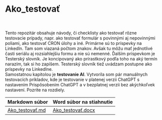 # Ako_testovať<br><br>

Tento repozitár obsahuje návody, či checklisty ako testovať rôzne testovacie prípady, napr. ako testovať formulár s povinnými aj nepovinnými poliami, ako testovať CRON úlohy a iné. Primárne sú to príspevky na LinkedIn. Tam som viazaná počtom znakov. Avšak tu môžu mať jednotlivé časti seriálu aj rozsiahlejšiu formu a nie sú nemenné. Ďalším príspevkom je Testerský slovník. Je koncipovaný ako prírastkový podľa toho na aký termín narazím, tak si ho zapíšem. Testerský slovník tiež uvádzam postupne ako príspevky na LinkedIne. <br>
Samostatnou kapitolou je **testovanie AI**. Vytvorila som pár manuálnych testovacích príkladov, kde je testovanie v platenej verzii ChatGPT s nastavením Prispôsobením ChatGPT a v bezplatnej verzii bez akýchkoľvek nastavení. Pozrite na rozdiely. 

| Markdown súbor | Word súbor na stiahnutie |
| --- | --- |
| [Ako_testovať.md](Ako_testovať.md) | [Ako_testovať.docx](Ako_testovať.docx) |